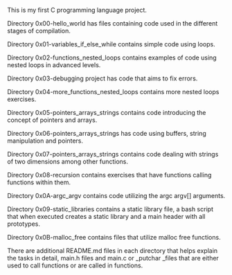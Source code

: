 This is my first C programming language project.

Directory 0x00-hello_world has files containing code used in the different stages of compilation.

Directory 0x01-variables_if_else_while contains simple code using loops.

Directory 0x02-functions_nested_loops contains examples of code using nested loops in advanced levels.
 
Directory 0x03-debugging project has code that aims to fix errors.

Directory 0x04-more_functions_nested_loops contains more nested loops exercises.

Directory 0x05-pointers_arrays_strings contains code introducing the concept of pointers and arrays.

Directory 0x06-pointers_arrays_strings has code using buffers, string manipulation and pointers.

Directory 0x07-pointers_arrays_strings contains code dealing with strings of two dimensions among other functions.

Directory 0x08-recursion contains exercises that have functions calling functions within them.

Directory 0x0A-argc_argv contains code utilizing the argc argv[] arguments.

Directory 0x09-static_libraries contains a static library file, a bash script that when executed creates a static library and a main header with all prototypes.

Directory 0x0B-malloc_free contains files that utilize malloc free functions.

There are additional README.md files in each directory that helps explain the tasks in detail, main.h files and main.c or _putchar _files that are either used to call functions or are called in functions.
